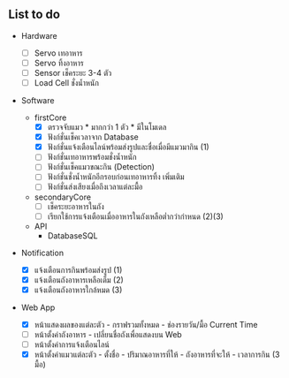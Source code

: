 ## List to do
- Hardware
   - [ ] Servo เทอาหาร
   - [ ] Servo ทิ้งอาหาร
   - [ ] Sensor เช็คระยะ 3-4 ตัว
   - [ ] Load Cell ชั่งน้ำหนัก
      
- Software
  - firstCore
    - [x] ตรวจจับแมว
          * มากกว่า 1 ตัว
          * มีในโมเดล
    - [x] ฟังก์ชั่นเช็คเวลาจาก Database
    - [x] ฟังก์ชั่นแจ้งเตือนไลน์พร้อมส่งรูปและชื่อเมื่อมีแมวมากิน (1)
    - [ ] ฟังก์ชั่นเทอาหารพร้อมชั่งน้ำหนัก
    - [ ] ฟังก์ชั่นเช็คแมวขณะกิน (Detection)
    - [ ] ฟังก์ชั่นชั่งน้ำหนักอีกรอบก่อนเทอาหารทิ้ง
    เพิ่มเติม
    - [ ] ฟังก์ชั่นส่งเสียงเมื่อถึงเวลาแต่ละมื้อ
          
  - secondaryCore
    - [ ] เช็คระยะอาหารในถัง
    - [ ] เรียกใช้การแจ้งเตือนเมื่ออาหารในถังเหลือต่ำกว่ากำหนด  (2)(3)
          
  - API
    * DatabaseSQL
      
- Notification
    - [x] แจ้งเตือนการกินพร้อมส่งรูป (1)
    - [x] แจ้งเตือนถังอาหารเหลือเต็ม (2)
    - [x] แจ้งเตือนถังอาหารใกล้หมด (3)

- Web App
    - [x] หน้าแสดงผลของแต่ละตัว
          -  กราฟรวมทั้งหมด
          -  ช่องรายวัน/มื้อ Current Time
    - [ ] หน้าตั้งค่าถังอาหาร
          -  เปลี่ยนชื่อถังเพื่อแสดงบน Web
    - [ ] หน้าตั้งค่าการแจ้งเตือนไลน์
    - [x] หน้าตั้งค่าแมวแต่ละตัว
          -  ตั้งชื่อ
          -  ปริมาณอาหารที่ให้
          -  ถังอาหารที่จะให้
          -  เวลาการกิน (3 มื้อ)
